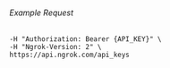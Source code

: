 
###### Example Request
```curl \
-H "Authorization: Bearer {API_KEY}" \
-H "Ngrok-Version: 2" \
https://api.ngrok.com/api_keys
